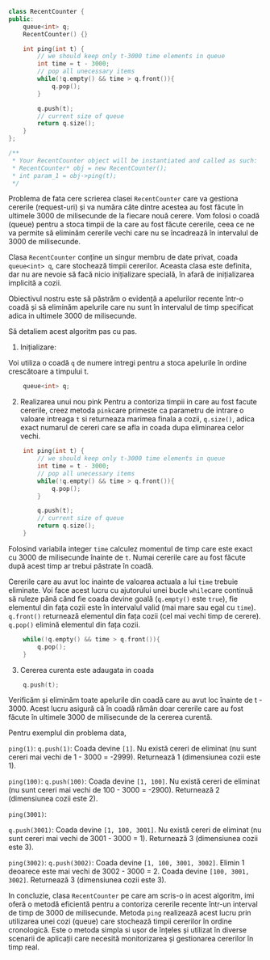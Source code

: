 ```cpp
class RecentCounter {
public:
    queue<int> q;
    RecentCounter() {}

    int ping(int t) {
        // we should keep only t-3000 time elements in queue
        int time = t - 3000;
        // pop all unecessary items
        while(!q.empty() && time > q.front()){
            q.pop();
        }

        q.push(t);
        // current size of queue
        return q.size();
    }
};

/**
 * Your RecentCounter object will be instantiated and called as such:
 * RecentCounter* obj = new RecentCounter();
 * int param_1 = obj->ping(t);
 */

```

Problema de fata cere scrierea clasei `RecentCounter` care va gestiona cererile (request-uri) și va număra câte dintre acestea au fost făcute în ultimele 3000 de milisecunde de la fiecare nouă cerere. Vom folosi o coadă (queue) pentru a stoca timpii de la care au fost făcute cererile, ceea ce ne va permite să eliminăm cererile vechi care nu se încadrează în intervalul de 3000 de milisecunde.

Clasa `RecentCounter` conține un singur membru de date privat, coada `queue<int> q`, care stochează timpii cererilor.
Aceasta clasa este definita, dar nu are nevoie să facă nicio inițializare specială, în afară de inițializarea implicită a cozii.

Obiectivul nostru este să păstrăm o evidență a apelurilor recente într-o coadă și să eliminăm apelurile care nu sunt în intervalul de timp specificat adica in ultimele 3000 de milisecunde.

Să detaliem acest algoritm pas cu pas.

1. Inițializare:

Voi utiliza o coadă `q` de numere intregi pentru a stoca apelurile în ordine crescătoare a timpului t.

```cpp
    queue<int> q;
```

2. Realizarea unui nou pink
Pentru a contoriza timpii in care au fost facute cererile, creez metoda `pink`care primeste ca parametru de intrare o valoare intreaga `t` si returneaza marimea finala a cozii, `q.size()`, adica exact numarul de cereri care se afla in coada dupa eliminarea celor vechi.

```cpp
    int ping(int t) {
        // we should keep only t-3000 time elements in queue
        int time = t - 3000;
        // pop all unecessary items
        while(!q.empty() && time > q.front()){
            q.pop();
        }

        q.push(t);
        // current size of queue
        return q.size();
    }

```
Folosind variabila integer `time` calculez momentul de timp care este exact cu 3000 de milisecunde înainte de `t`. Numai cererile care au fost făcute după acest timp ar trebui păstrate în coadă.

Cererile care au avut loc inainte de valoarea actuala a lui `time` trebuie eliminate.
Voi face acest lucru cu ajutorului unei bucle `while`care continuă să ruleze până când fie coada devine goală (`q.empty()` este `true`), fie elementul din fața cozii este în intervalul valid (mai mare sau egal cu `time`).
`q.front()` returnează elementul din fața cozii (cel mai vechi timp de cerere).
`q.pop()` elimină elementul din fața cozii.

```cpp 
    while(!q.empty() && time > q.front()){
        q.pop();
    }
```

3. Cererea curenta este adaugata in coada

```cpp
    q.push(t);
```
Verificăm și eliminăm toate apelurile din coadă care au avut loc înainte de t - 3000. Acest lucru asigură că în coadă rămân doar cererile care au fost făcute în ultimele 3000 de milisecunde de la cererea curentă.


Pentru exemplul din problema data,

`ping(1)`:
`q.push(1)`: Coada devine `[1]`.
Nu există cereri de eliminat (nu sunt cereri mai vechi de 1 - 3000 = -2999).
Returnează 1 (dimensiunea cozii este 1).

`ping(100)`:
`q.push(100)`: Coada devine `[1, 100]`.
Nu există cereri de eliminat (nu sunt cereri mai vechi de 100 - 3000 = -2900).
Returnează 2 (dimensiunea cozii este 2).

`ping(3001)`:

`q.push(3001)`: Coada devine `[1, 100, 3001]`.
Nu există cereri de eliminat (nu sunt cereri mai vechi de 3001 - 3000 = 1).
Returnează 3 (dimensiunea cozii este 3).

`ping(3002)`:
`q.push(3002)`: Coada devine `[1, 100, 3001, 3002]`.
Elimin 1 deoarece este mai vechi de 3002 - 3000 = 2.
Coada devine `[100, 3001, 3002]`.
Returnează 3 (dimensiunea cozii este 3).

In concluzie, clasa `RecentCounter` pe care am scris-o in acest algoritm, imi oferă o metodă eficientă pentru a contoriza cererile recente într-un interval de timp de 3000 de milisecunde. Metoda `ping` realizează acest lucru prin utilizarea unei cozi (queue) care stochează timpii cererilor în ordine cronologică. Este o metoda simpla si ușor de înțeles și utilizat în diverse scenarii de aplicații care necesită monitorizarea și gestionarea cererilor în timp real.